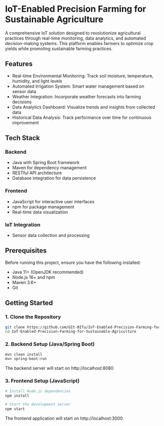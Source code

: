 # IoT-Enabled Precision Farming for Sustainable Agriculture

A comprehensive IoT solution designed to revolutionize agricultural practices through real-time monitoring, data analytics, and automated decision-making systems. This platform enables farmers to optimize crop yields while promoting sustainable farming practices.

## Features

- Real-time Environmental Monitoring: Track soil moisture, temperature, humidity, and light levels  
- Automated Irrigation System: Smart water management based on sensor data  
- Weather Integration: Incorporate weather forecasts into farming decisions  
- Data Analytics Dashboard: Visualize trends and insights from collected data  
- Historical Data Analysis: Track performance over time for continuous improvement  

## Tech Stack

### Backend

- Java with Spring Boot framework  
- Maven for dependency management  
- RESTful API architecture  
- Database integration for data persistence  

### Frontend

- JavaScript for interactive user interfaces  
- npm for package management  
- Real-time data visualization  

### IoT Integration

- Sensor data collection and processing  

## Prerequisites

Before running this project, ensure you have the following installed:

- Java 11+ (OpenJDK recommended)  
- Node.js 16+ and npm  
- Maven 3.6+  
- Git  

## Getting Started

### 1. Clone the Repository

```bash
git clone https://github.com/GIt-BITu/IoT-Enabled-Precision-Farming-for-Sustainable-Agriculture.git
cd IoT-Enabled-Precision-Farming-for-Sustainable-Agriculture
```

### 2. Backend Setup (Java/Spring Boot)

```bash
mvn clean install
mvn spring-boot:run
```

The backend server will start on http://localhost:8080

### 3. Frontend Setup (JavaScript)

```bash
# Install Node.js dependencies
npm install

# Start the development server
npm start
```

The frontend application will start on http://localhost:3000
```
